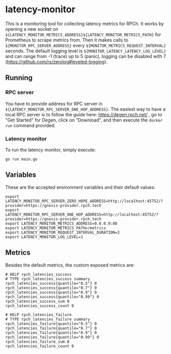 # latency-monitor

This is a monitoring tool for collecting latency metrics for RPCh. It works by opening a new socket on `${LATENCY_MONITOR_METRICS_ADDRESS}${LATENCY_MONITOR_METRICS_PATH}` for Prometheus to scrape metrics from. Then it makes calls to `${MONITOR_RPC_SERVER_ADDRESS}` every `${MONITOR_METRICS_REQUEST_INTERVAL}` seconds. The default logging level is `${MONITOR_LATENCY_LATENCY_LOG_LEVEL}` and can range from -1 (trace) up to 5 (panic), logging can be disabled with 7 (https://github.com/rs/zerolog#leveled-logging).

## Running

### RPC server

You have to provide address for RPC server in `${LATENCY_MONITOR_RPC_SERVER_ONE_HOP_ADDRESS}`. The easiest way to have a local RPC server is to follow the guide here: https://degen.rpch.net/ , go to "Get Started" for Degen, click on "Download", and then execute the `docker run` command provided.

### Latency monitor

To run the latency monitor, simply execute:

```shell
go run main.go
```

## Variables

These are the accepted environment variables and their default values:

```dotenv
export LATENCY_MONITOR_RPC_SERVER_ZERO_HOPE_ADDRESS=http://localhost:45752/?provider=https://gnosis-provider.rpch.tech
export LATENCY_MONITOR_RPC_SERVER_ONE_HOP_ADDRESS=http://localhost:45752/?provider=https://gnosis-provider.rpch.tech
export LATENCY_MONITOR_METRICS_ADDRESS=0.0.0.0:80
export LATENCY_MONITOR_METRICS_PATH=/metrics
export LATENCY_MONITOR_REQUEST_INTERVAL_DURATION=3
export LATENCY_MONITOR_LOG_LEVEL=1
```

## Metrics

Besides the default metrics, the custom exposed metrics are:

```
# HELP rpch_latencies_success
# TYPE rpch_latencies_success summary
rpch_latencies_success{quantile="0.5"} 0
rpch_latencies_success{quantile="0.7"} 0
rpch_latencies_success{quantile="0.9"} 0
rpch_latencies_success{quantile="0.99"} 0
rpch_latencies_success_sum 0
rpch_latencies_success_count 0

# HELP rpch_latencies_failure
# TYPE rpch_latencies_failure summary
rpch_latencies_failure{quantile="0.5"} 0
rpch_latencies_failure{quantile="0.7"} 0
rpch_latencies_failure{quantile="0.9"} 0
rpch_latencies_failure{quantile="0.99"} 0
rpch_latencies_failure_sum 0
rpch_latencies_failure_count 0
```